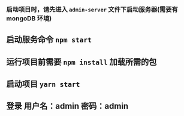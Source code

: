 ### 启动项目时，请先进入 `admin-server` 文件下启动服务器(需要有 mongoDB 环境)
## 启动服务命令 `npm start`

## 运行项目前需要 `npm install` 加载所需的包
## 启动项目 `yarn start`

## 登录  用户名：admin  密码：admin

